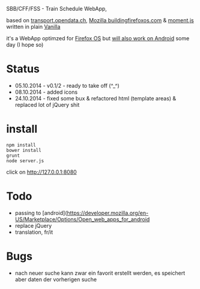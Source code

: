 SBB/CFF/FSS - Train Schedule WebApp, 

based on [transport.opendata.ch](http://transport.opendata.ch), [Mozilla buildingfirefoxos.com](http://buildingfirefoxos.com/building-blocks) & [moment.js](http://momentjs.com) written in plain [Vanilla](http://gomakethings.com/ditching-jquery-for-vanilla-js/)

it's a WebApp optimzed for [Firefox OS](https://www.mozilla.org/de/firefox/os/) but [will also work on Android](https://hacks.mozilla.org/2014/06/firefox-os-apps-run-on-android/) some day (I hope so)


# Status

* 05.10.2014 - v0.1/2 - ready to take off (^_^) 
* 08.10.2014 - added icons
* 24.10.2014 - fixed some bux & refactored html (template areas) & replaced lot of jQuery shit

# install

```
npm install
bower install
grunt
node server.js
```
click on http://127.0.0.1:8080

# Todo

* passing to [android](https://developer.mozilla.org/en-US/Marketplace/Options/Open_web_apps_for_android
* replace jQuery
* translation, fr/it

# Bugs

* nach neuer suche kann zwar ein favorit erstellt werden, es speichert aber daten der vorherigen suche

